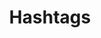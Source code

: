 ---
layout: tags
title: Hashtags
permalink: /tags/
# menu: true
description: >
  List of all and hashtags of posts and projects.
---